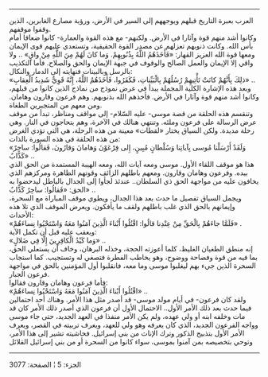 ------------------------------------------------------------------------

العرب بعبرة التاريخ قبلهم ويوجههم إلى السير في الأرض، ورؤية مصارع
الغابرين، الذين وقفوا موقفهم.  
وكانوا أشد منهم قوة وآثارا في الأرض. ولكنهم- مع هذه القوة والعمارة-
كانوا ضعافا أمام بأس الله. وكانت ذنوبهم تعزلهم عن مصدر القوة الحقيقية،
وتستعدي عليهم قوى الإيمان ومعها قوة الله العزيز القهار: «فَأَخَذَهُمُ اللَّهُ
بِذُنُوبِهِمْ. وَما كانَ لَهُمْ مِنَ اللَّهِ مِنْ واقٍ» .. ولا واقي إلا الإيمان والعمل
الصالح والوقوف في جبهة الإيمان والحق والصلاح. فأما التكذيب بالرسل
وبالبينات فنهايته إلى الدمار والنكال:  
«ذلِكَ بِأَنَّهُمْ كانَتْ تَأْتِيهِمْ رُسُلُهُمْ بِالْبَيِّناتِ، فَكَفَرُوا، فَأَخَذَهُمُ اللَّهُ، إِنَّهُ قَوِيٌّ شَدِيدُ
الْعِقابِ» ..  
وبعد هذه الإشارة الكلية المجملة يبدأ في عرض نموذج من نماذج الذين كانوا
من قبلهم، وكانوا أشد منهم قوة وآثارا في الأرض. فأخذهم الله بذنوبهم. وهم
فرعون وقارون وهامان. ومن معهم من المتجبرين الطغاة.  
وتنقسم هذه الحلقة من قصة موسى- عليه السّلام- إلى مواقف ومناظر، تبدأ من
موقف عرض الرسالة على فرعون وملئه. وتنتهي هنالك في الآخرة، وهم يتحاجون في
النار. وهي رحلة مديدة. ولكن السياق يختار «لقطات» معينة من هذه الرحلة، هي
التي تؤدي الغرض من هذه الحلقة في هذه السورة بالذات:  
«وَلَقَدْ أَرْسَلْنا مُوسى بِآياتِنا وَسُلْطانٍ مُبِينٍ، إِلى فِرْعَوْنَ وَهامانَ وَقارُونَ، فَقالُوا:
ساحِرٌ كَذَّابٌ» ..  
هذا هو موقف اللقاء الأول. موسى ومعه آيات الله، ومعه الهيبة المستمدة من
الحق الذي بيده. وفرعون وهامان وقارون. ومعهم باطلهم الزائف وقوتهم الظاهرة
ومركزهم الذي يخافون عليه من مواجهة الحق ذي السلطان.. عندئذ لجأوا إلى
الجدال بالباطل ليدحضوا به الحق: «فَقالُوا: ساحِرٌ كَذَّابٌ» ..  
ويجمل السياق تفصيل ما حدث بعد هذا الجدال، ويطوي موقف المباراة مع السحرة،
وإيمانهم بالحق الذي غلب باطلهم ولقف ما يأفكون. ويعرض الموقف الذي تلا هذه
الأحداث:  
«فَلَمَّا جاءَهُمْ بِالْحَقِّ مِنْ عِنْدِنا قالُوا: اقْتُلُوا أَبْناءَ الَّذِينَ آمَنُوا مَعَهُ وَاسْتَحْيُوا
نِساءَهُمْ» .  
ويعقب عليه قبل أن تكمل الآية:  
«وَما كَيْدُ الْكافِرِينَ إِلَّا فِي ضَلالٍ» ..  
إنه منطق الطغيان الغليظ، كلما أعوزته الحجة، وخذله البرهان، وخاف أن
يستعلي الحق، بما فيه من قوة وفصاحة ووضوح، وهو يخاطب الفطرة فتصغي له
وتستجيب. كما استجاب السحرة الذين جيء بهم ليغلبوا موسى وما معه، فانقلبوا
أول المؤمنين بالحق في مواجهة فرعون الجبار.  
فأما فرعون وهامان وقارون فقالوا:  
«اقْتُلُوا أَبْناءَ الَّذِينَ آمَنُوا مَعَهُ وَاسْتَحْيُوا نِساءَهُمْ» ..  
ولقد كان فرعون- في أيام مولد موسى- قد أصدر مثل هذا الأمر. وهناك أحد
احتمالين فيما حدث بعد ذلك الأمر الأول.. الاحتمال الأول أن فرعون الذي
أصدر ذلك الأمر كان قد مات وخلفه ابنه أو ولي عهده، ولم يكن الأمر منفذا في
العهد الجديد، حتى جاء موسى وواجه الفرعون الجديد، الذي كان يعرفه وهو ولي
للعهد، ويعرف تربيته في القصر، ويعرف الأمر الأول بتذبيح الذكور وترك
الإناث من بني إسرائيل. فحاشيته تشير إلى هذا الأمر، وتوحي بتخصيصه بمن
آمنوا بموسى، سواء كانوا من السحرة أو من بني إسرائيل القلائل

------------------------------------------------------------------------

الجزء: 5 ¦ الصفحة: 3077
